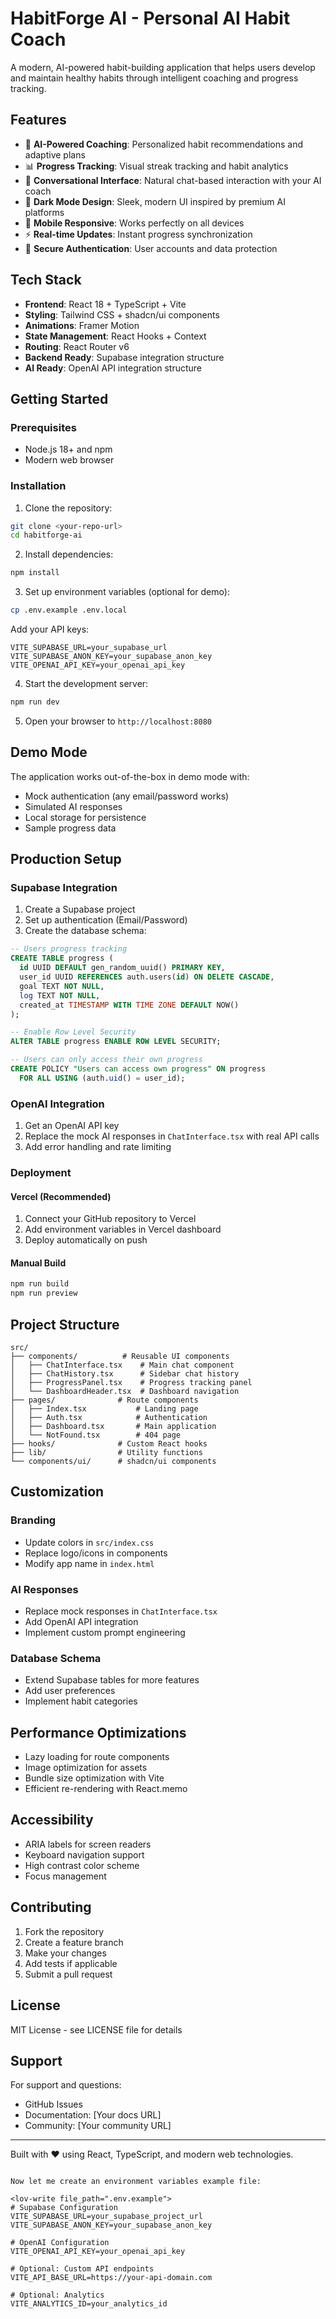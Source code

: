 
# HabitForge AI - Personal AI Habit Coach

A modern, AI-powered habit-building application that helps users develop and maintain healthy habits through intelligent coaching and progress tracking.

## Features

- 🤖 **AI-Powered Coaching**: Personalized habit recommendations and adaptive plans
- 📊 **Progress Tracking**: Visual streak tracking and habit analytics
- 💬 **Conversational Interface**: Natural chat-based interaction with your AI coach
- 🌙 **Dark Mode Design**: Sleek, modern UI inspired by premium AI platforms
- 📱 **Mobile Responsive**: Works perfectly on all devices
- ⚡ **Real-time Updates**: Instant progress synchronization
- 🔐 **Secure Authentication**: User accounts and data protection

## Tech Stack

- **Frontend**: React 18 + TypeScript + Vite
- **Styling**: Tailwind CSS + shadcn/ui components
- **Animations**: Framer Motion
- **State Management**: React Hooks + Context
- **Routing**: React Router v6
- **Backend Ready**: Supabase integration structure
- **AI Ready**: OpenAI API integration structure

## Getting Started

### Prerequisites

- Node.js 18+ and npm
- Modern web browser

### Installation

1. Clone the repository:
```bash
git clone <your-repo-url>
cd habitforge-ai
```

2. Install dependencies:
```bash
npm install
```

3. Set up environment variables (optional for demo):
```bash
cp .env.example .env.local
```

Add your API keys:
```env
VITE_SUPABASE_URL=your_supabase_url
VITE_SUPABASE_ANON_KEY=your_supabase_anon_key
VITE_OPENAI_API_KEY=your_openai_api_key
```

4. Start the development server:
```bash
npm run dev
```

5. Open your browser to `http://localhost:8080`

## Demo Mode

The application works out-of-the-box in demo mode with:
- Mock authentication (any email/password works)
- Simulated AI responses
- Local storage for persistence
- Sample progress data

## Production Setup

### Supabase Integration

1. Create a Supabase project
2. Set up authentication (Email/Password)
3. Create the database schema:

```sql
-- Users progress tracking
CREATE TABLE progress (
  id UUID DEFAULT gen_random_uuid() PRIMARY KEY,
  user_id UUID REFERENCES auth.users(id) ON DELETE CASCADE,
  goal TEXT NOT NULL,
  log TEXT NOT NULL,
  created_at TIMESTAMP WITH TIME ZONE DEFAULT NOW()
);

-- Enable Row Level Security
ALTER TABLE progress ENABLE ROW LEVEL SECURITY;

-- Users can only access their own progress
CREATE POLICY "Users can access own progress" ON progress
  FOR ALL USING (auth.uid() = user_id);
```

### OpenAI Integration

1. Get an OpenAI API key
2. Replace the mock AI responses in `ChatInterface.tsx` with real API calls
3. Add error handling and rate limiting

### Deployment

#### Vercel (Recommended)

1. Connect your GitHub repository to Vercel
2. Add environment variables in Vercel dashboard
3. Deploy automatically on push

#### Manual Build

```bash
npm run build
npm run preview
```

## Project Structure

```
src/
├── components/          # Reusable UI components
│   ├── ChatInterface.tsx    # Main chat component
│   ├── ChatHistory.tsx      # Sidebar chat history
│   ├── ProgressPanel.tsx    # Progress tracking panel
│   └── DashboardHeader.tsx  # Dashboard navigation
├── pages/              # Route components
│   ├── Index.tsx           # Landing page
│   ├── Auth.tsx            # Authentication
│   ├── Dashboard.tsx       # Main application
│   └── NotFound.tsx        # 404 page
├── hooks/              # Custom React hooks
├── lib/                # Utility functions
└── components/ui/      # shadcn/ui components
```

## Customization

### Branding
- Update colors in `src/index.css`
- Replace logo/icons in components
- Modify app name in `index.html`

### AI Responses
- Replace mock responses in `ChatInterface.tsx`
- Add OpenAI API integration
- Implement custom prompt engineering

### Database Schema
- Extend Supabase tables for more features
- Add user preferences
- Implement habit categories

## Performance Optimizations

- Lazy loading for route components
- Image optimization for assets
- Bundle size optimization with Vite
- Efficient re-rendering with React.memo

## Accessibility

- ARIA labels for screen readers
- Keyboard navigation support
- High contrast color scheme
- Focus management

## Contributing

1. Fork the repository
2. Create a feature branch
3. Make your changes
4. Add tests if applicable
5. Submit a pull request

## License

MIT License - see LICENSE file for details

## Support

For support and questions:
- GitHub Issues
- Documentation: [Your docs URL]
- Community: [Your community URL]

---

Built with ❤️ using React, TypeScript, and modern web technologies.
```

Now let me create an environment variables example file:

<lov-write file_path=".env.example">
# Supabase Configuration
VITE_SUPABASE_URL=your_supabase_project_url
VITE_SUPABASE_ANON_KEY=your_supabase_anon_key

# OpenAI Configuration
VITE_OPENAI_API_KEY=your_openai_api_key

# Optional: Custom API endpoints
VITE_API_BASE_URL=https://your-api-domain.com

# Optional: Analytics
VITE_ANALYTICS_ID=your_analytics_id
